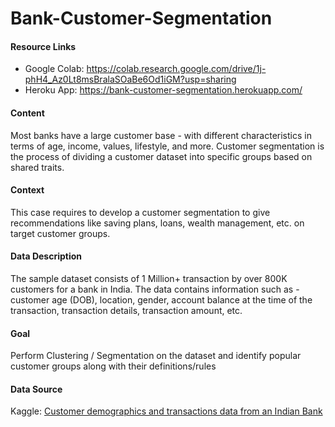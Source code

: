 # Bank-Customer-Segmentation

#### Resource Links
* Google Colab: https://colab.research.google.com/drive/1j-phH4_Az0Lt8msBralaSOaBe6Od1iGM?usp=sharing
* Heroku App: https://bank-customer-segmentation.herokuapp.com/ 

#### Content

Most banks have a large customer base - with different characteristics in terms of age, income, values, lifestyle, and more. Customer segmentation is the process of dividing a customer dataset into specific groups based on shared traits.

#### Context

This case requires to develop a customer segmentation to give recommendations like saving plans, loans, wealth management, etc. on target customer groups.

#### Data Description

The sample dataset consists of 1 Million+ transaction by over 800K customers for a bank in India. The data contains information such as - customer age (DOB), location, gender, account balance at the time of the transaction, transaction details, transaction amount, etc.

#### Goal

Perform Clustering / Segmentation on the dataset and identify popular customer groups along with their definitions/rules

#### Data Source

Kaggle: [Customer demographics and transactions data from an Indian Bank](https://www.kaggle.com/shivamb/bank-customer-segmentation)
